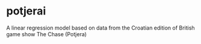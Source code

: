 # potjerai
A linear regression model based on data from the Croatian edition of British game show The Chase (Potjera)
